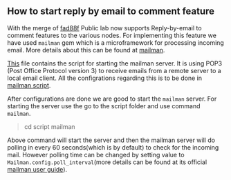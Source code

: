 ## How to start reply by email to comment feature

With the merge of [fad88f](https://github.com/publiclab/plots2/commit/fad88fd72c9d08f5591bf4c0cab402160eb9ea54) Public lab now supports Reply-by-email to comment features to the various nodes. For implementing this feature we have used `mailman` gem which is a microframework for processing incoming email. More details about this can be found at [mailman](https://github.com/mailman/mailman).

[This](https://github.com/publiclab/plots2/blob/master/script/mailman_server) file contains the script for starting the mailman server. It is using POP3 (Post Office Protocol version 3) to receive emails from a remote server to a local email client. All the configrations regarding this is to be done in [mailman script](https://github.com/publiclab/plots2/blob/master/script/mailman_server). 

After configurations are done we are good to start the `mailman` server. For starting the server use the go to the script folder and use command `mailman`.

> cd script
> mailman

Above command will start the server and then the mailman server will do polling in every 60 seconds(which is by default) to check for the incoming mail. However polling time can be changed by setting value to `Mailman.config.poll_interval`(more details can be found at its official [mailman user guide](https://github.com/mailman/mailman/blob/master/USER_GUIDE.md)).